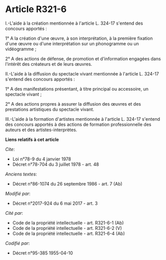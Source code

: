 # Article R321-6

I.-L'aide à la création mentionnée à l'article L. 324-17 s'entend des concours apportés :

1° A la création d'une œuvre, à son interprétation, à la première fixation d'une œuvre ou d'une interprétation sur un
phonogramme ou un vidéogramme ;

2° A des actions de défense, de promotion et d'information engagées dans l'intérêt des créateurs et de leurs œuvres.

II.-L'aide à la diffusion du spectacle vivant mentionnée à l'article L. 324-17 s'entend des concours apportés :

1° A des manifestations présentant, à titre principal ou accessoire, un spectacle vivant ;

2° A des actions propres à assurer la diffusion des œuvres et des prestations artistiques du spectacle vivant.

III.-L'aide à la formation d'artistes mentionnée à l'article L. 324-17 s'entend des concours apportés à des actions de
formation professionnelle des auteurs et des artistes-interprètes.

**Liens relatifs à cet article**

_Cite_:

  - Loi n°78-9 du 4 janvier 1978
  - Décret n°78-704 du 3 juillet 1978 - art. 48

_Anciens textes_:

  - Décret n°86-1074 du 26 septembre 1986 - art. 7 (Ab)

_Modifié par_:

  - Décret n°2017-924 du 6 mai 2017 - art. 3

_Cité par_:

  - Code de la propriété intellectuelle - art. R321-6-1 (Ab)
  - Code de la propriété intellectuelle - art. R321-6-2 (V)
  - Code de la propriété intellectuelle - art. R321-6-4 (Ab)

_Codifié par_:

  - Décret n°95-385 1955-04-10
